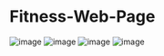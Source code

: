 # Fitness-Web-Page
![image](https://user-images.githubusercontent.com/111243321/207495394-6ad8f659-eaf6-4b11-b5b5-dd01a52d5fdf.png)
![image](https://user-images.githubusercontent.com/111243321/207495922-171bb0b6-af87-40e1-9402-dc0359a5674b.png)
![image](https://user-images.githubusercontent.com/111243321/207495955-13846048-67ac-463c-b141-ffdba1aa7963.png)
![image](https://user-images.githubusercontent.com/111243321/207496121-9bad1a5d-cbe8-49fe-b8e0-5fed8e257f39.png)

